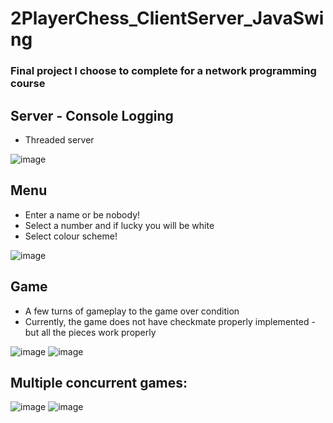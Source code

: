 # 2PlayerChess_ClientServer_JavaSwing

### Final project I choose to complete for a network programming course


## Server - Console Logging
- Threaded server

![image](https://user-images.githubusercontent.com/97991414/167061363-003f2ba6-8ec7-424e-8e88-39086b4e2afb.png)


## Menu
- Enter a name or be nobody!
- Select a number and if lucky you will be white
- Select colour scheme!

![image](https://user-images.githubusercontent.com/97991414/167061424-4fb7618b-aa71-4cf4-a842-38ab770cd28b.png)


## Game
- A few turns of gameplay to the game over condition
- Currently, the game does not have checkmate properly implemented - but all the pieces work properly

![image](https://user-images.githubusercontent.com/97991414/167061491-7de3dc6e-dfa5-4742-8058-dce55e013402.png)
![image](https://user-images.githubusercontent.com/97991414/167061541-b63ef4d7-515f-4017-9a8f-e0e1eda0769f.png)


## Multiple concurrent games:

![image](https://user-images.githubusercontent.com/97991414/167061580-9337f5e9-2b43-4582-992f-6b8cb4b8c197.png)
![image](https://user-images.githubusercontent.com/97991414/167061611-3ffe80ff-49de-4d56-b5e4-29dff3097090.png)


